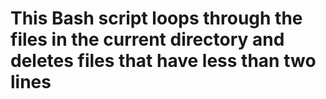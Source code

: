# This Bash script loops through the files in the current directory and deletes files that have less than two lines
